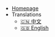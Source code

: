 - [Homepage](https://www.hscchain.com/)
- Translations
  - [:cn: 中文](/)
  - [:uk: English](/en-us/intro)


